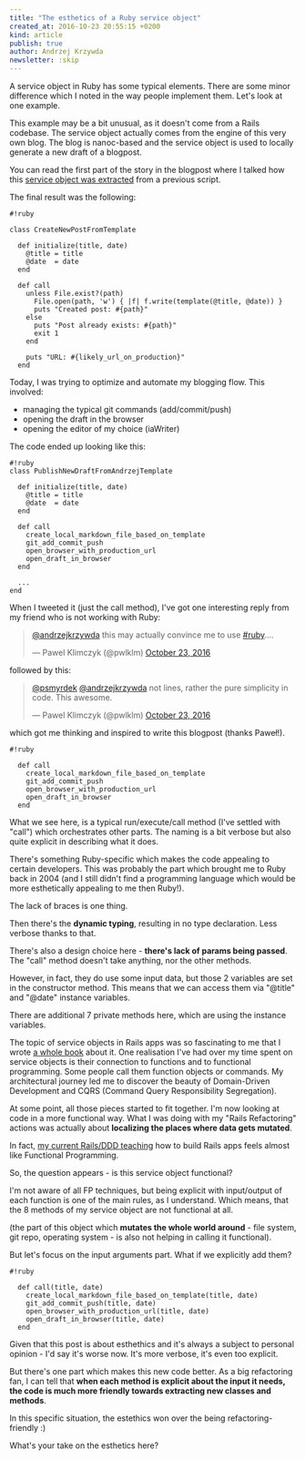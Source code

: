 ```yaml
---
title: "The esthetics of a Ruby service object"
created_at: 2016-10-23 20:55:15 +0200
kind: article
publish: true
author: Andrzej Krzywda
newsletter: :skip
---
```


A service object in Ruby has some typical elements. There are some minor difference which I noted in the way people implement them. Let's look at one example.

<!-- more -->

This example may be a bit unusual, as it doesn't come from a Rails codebase. The service object actually comes from the engine of this very own blog. The blog is nanoc-based and the service object is used to locally generate a new draft of a blogpost.

You can read the first part of the story in the blogpost where I talked how this [service object was extracted](http://blog.arkency.com/2015/03/extract-a-service-object-in-any-framework/) from a previous script.

The final result was the following:

```
#!ruby

class CreateNewPostFromTemplate

  def initialize(title, date)
    @title = title
    @date  = date
  end

  def call
    unless File.exist?(path)
      File.open(path, 'w') { |f| f.write(template(@title, @date)) }
      puts "Created post: #{path}"
    else
      puts "Post already exists: #{path}"
      exit 1
    end

    puts "URL: #{likely_url_on_production}"
  end
```


Today, I was trying to optimize and automate my blogging flow. This involved:

- managing the typical git commands (add/commit/push) 
- opening the draft in the browser
- opening the editor of my choice (iaWriter)

The code ended up looking like this:

```
#!ruby
class PublishNewDraftFromAndrzejTemplate

  def initialize(title, date)
    @title = title
    @date  = date
  end

  def call
    create_local_markdown_file_based_on_template
    git_add_commit_push
    open_browser_with_production_url
    open_draft_in_browser
  end
  
  ...
end
```

When I tweeted it (just the call method), I've got one interesting reply from my friend who is not working with Ruby:

<blockquote class="twitter-tweet" data-conversation="none" data-lang="en"><p lang="en" dir="ltr"><a href="https://twitter.com/andrzejkrzywda">@andrzejkrzywda</a> this may actually convince me to use <a href="https://twitter.com/hashtag/ruby?src=hash">#ruby</a>....</p>&mdash; Pawel Klimczyk (@pwlklm) <a href="https://twitter.com/pwlklm/status/790214598255382530">October 23, 2016</a></blockquote> <script async src="//platform.twitter.com/widgets.js" charset="utf-8"></script>

followed by this:

<blockquote class="twitter-tweet" data-conversation="none" data-lang="en"><p lang="en" dir="ltr"><a href="https://twitter.com/psmyrdek">@psmyrdek</a> <a href="https://twitter.com/andrzejkrzywda">@andrzejkrzywda</a> not lines, rather the pure simplicity in code. This awesome.</p>&mdash; Pawel Klimczyk (@pwlklm) <a href="https://twitter.com/pwlklm/status/790257330755661824">October 23, 2016</a></blockquote> <script async src="//platform.twitter.com/widgets.js" charset="utf-8"></script>

which got me thinking and inspired to write this blogpost (thanks Paweł!).


```
#!ruby

  def call
    create_local_markdown_file_based_on_template
    git_add_commit_push
    open_browser_with_production_url
    open_draft_in_browser
  end
```

What we see here, is a typical run/execute/call method (I've settled with "call") which orchestrates other parts. The naming is a bit verbose but also quite explicit in describing what it does.

There's something Ruby-specific which makes the code appealing to certain developers. This was probably the part which brought me to Ruby back in 2004 (and I still didn't find a programming language which would be more esthetically appealing to me then Ruby!).

The lack of braces is one thing.

Then there's the **dynamic typing**, resulting in no type declaration. Less verbose thanks to that.

There's also a design choice here - **there's lack of params being passed**. The "call" method doesn't take anything, nor the other methods.

However, in fact, they do use some input data, but those 2 variables are set in the constructor method. This means that we can access them via "@title" and "@date" instance variables.

There are additional 7 private methods here, which are using the instance variables.

The topic of service objects in Rails apps was so fascinating to me that I wrote [a whole book](http://rails-refactoring.com) about it. One realisation I've had over my time spent on service objects is their connection to functions and to functional programming. Some people call them function objects or commands. My architectural journey led me to discover the beauty of Domain-Driven Development and CQRS (Command Query Responsibility Segregation). 

At some point, all those pieces started to fit together. I'm now looking at code in a more functional way. What I was doing with my "Rails Refactoring" actions was actually about **localizing the places where data gets mutated**.

In fact, [my current Rails/DDD teaching](http://blog.arkency.com/ddd-training/) how to build Rails apps feels almost like Functional Programming. 

So, the question appears - is this service object functional?

I'm not aware of all FP techniques, but being explicit with input/output of each function is one of the main rules, as I understand. Which means, that the 8 methods of my service object are not functional at all.

(the part of this object which **mutates the whole world around** - file system, git repo, operating system - is also not helping in calling it functional).

But let's focus on the input arguments part. What if we explicitly add them?

```
#!ruby

  def call(title, date)
    create_local_markdown_file_based_on_template(title, date)
    git_add_commit_push(title, date)
    open_browser_with_production_url(title, date)
    open_draft_in_browser(title, date)
  end
```

Given that this post is about esthethics and it's always a subject to personal opinion - I'd say it's worse now. It's more verbose, it's even too explicit.

But there's one part which makes this new code better. As a big refactoring fan, I can tell that **when each method is explicit about the input it needs, the code is much more friendly towards extracting new classes and methods**.

In this specific situation, the estethics won over the being refactoring-friendly :)

What's your take on the esthetics here?
